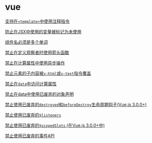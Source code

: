 # vue
<!-- 
该文件是代码自动生成,请勿修改
-->
[支持在`<template>`中使用注释指令](./comment-directive.md)

[防止在JSX中使用的变量被标记为未使用](./jsx-uses-vars.md)

[组件名必须是多个单词](./multi-word-component-names.md)

[禁止在定义观察者时使用箭头函数](./no-arrow-functions-in-watch.md)

[禁止在计算属性中使用异步操作](./no-async-in-computed-properties.md)

[禁止元素的子内容被`v-html`或`v-text`指令覆盖](./no-child-content.md)

[禁止在`data`中访问计算属性](./no-computed-properties-in-data.md)

[禁止在data中使用已废弃的对象声明](./no-deprecated-data-object-declaration.md)

[禁止使用已废弃的`destroyed`和`beforeDestroy`生命周期钩子(Vue.js 3.0.0+)](./no-deprecated-destroyed-lifecycle.md)

[禁止使用已废弃的`$listeners`](./no-deprecated-dollar-listeners-api.md)

[禁止使用已废弃的`$scopedSlots` (在Vue.js 3.0.0+中)](./no-deprecated-dollar-scopedslots-api.md)

[禁止使用已废弃的事件API](./no-deprecated-events-api.md)
